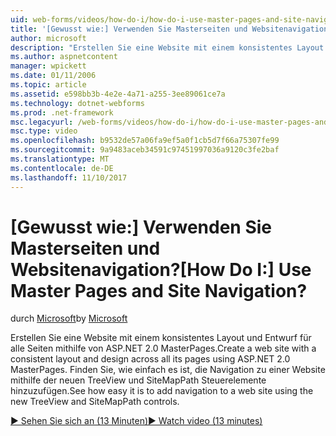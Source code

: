 ```yaml
---
uid: web-forms/videos/how-do-i/how-do-i-use-master-pages-and-site-navigation
title: '[Gewusst wie:] Verwenden Sie Masterseiten und Websitenavigation? | Microsoft-Dokumentation'
author: microsoft
description: "Erstellen Sie eine Website mit einem konsistentes Layout und Entwurf für alle Seiten mithilfe von ASP.NET 2.0 MasterPages. Finden Sie, wie einfach es ist, die Navigation zu einer Website hinzufügen..."
ms.author: aspnetcontent
manager: wpickett
ms.date: 01/11/2006
ms.topic: article
ms.assetid: e598bb3b-4e2e-4a71-a255-3ee89061ce7a
ms.technology: dotnet-webforms
ms.prod: .net-framework
msc.legacyurl: /web-forms/videos/how-do-i/how-do-i-use-master-pages-and-site-navigation
msc.type: video
ms.openlocfilehash: b9532de57a06fa9ef5a0f1cb5d7f66a75307fe99
ms.sourcegitcommit: 9a9483aceb34591c97451997036a9120c3fe2baf
ms.translationtype: MT
ms.contentlocale: de-DE
ms.lasthandoff: 11/10/2017
---
```

<a name="how-do-i-use-master-pages-and-site-navigation"></a><span data-ttu-id="7d063-105">[Gewusst wie:] Verwenden Sie Masterseiten und Websitenavigation?</span><span class="sxs-lookup"><span data-stu-id="7d063-105">[How Do I:] Use Master Pages and Site Navigation?</span></span>
====================
<span data-ttu-id="7d063-106">durch [Microsoft](https://github.com/microsoft)</span><span class="sxs-lookup"><span data-stu-id="7d063-106">by [Microsoft](https://github.com/microsoft)</span></span>

<span data-ttu-id="7d063-107">Erstellen Sie eine Website mit einem konsistentes Layout und Entwurf für alle Seiten mithilfe von ASP.NET 2.0 MasterPages.</span><span class="sxs-lookup"><span data-stu-id="7d063-107">Create a web site with a consistent layout and design across all its pages using ASP.NET 2.0 MasterPages.</span></span> <span data-ttu-id="7d063-108">Finden Sie, wie einfach es ist, die Navigation zu einer Website mithilfe der neuen TreeView und SiteMapPath Steuerelemente hinzuzufügen.</span><span class="sxs-lookup"><span data-stu-id="7d063-108">See how easy it is to add navigation to a web site using the new TreeView and SiteMapPath controls.</span></span>

[<span data-ttu-id="7d063-109">&#9654; Sehen Sie sich an (13 Minuten)</span><span class="sxs-lookup"><span data-stu-id="7d063-109">&#9654; Watch video (13 minutes)</span></span>](https://channel9.msdn.com/Blogs/ASP-NET-Site-Videos/how-do-i-use-master-pages-and-site-navigation)
